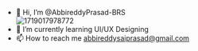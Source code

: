 - 👋 Hi, I’m @AbbireddyPrasad-BRS                                                        
![1719017978772](https://github.com/user-attachments/assets/3a90bd3f-1f06-4f12-aafb-c946ee97851e)
- 🌱 I’m currently learning UI/UX Designing
- 📫 How to reach me abbireddysaiprasad@gmail.com
<!---
AbbireddyPrasad-BRS/AbbireddyPrasad-BRS is a ✨ special ✨ repository because its `README.md` (this file) appears on your GitHub profile.
You can click the Preview link to take a look at your changes.
--->
